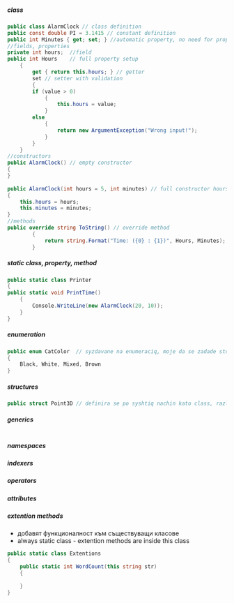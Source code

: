 ##### class
```C# 
public class AlarmClock // class definition
public const double PI = 3.1415 // constant definition
public int Minutes { get; set; } //automatic property, no need for property setup
//fields, properties
private int hours;  //field
public int Hours    // full property setup
	{
		get { return this.hours; } // getter
		set // setter with validation
		{ 
		if (value > 0)
			{
				this.hours = value;
			}
		else 
			{
				return new ArgumentException("Wrong input!");
			}
		} 
	}
//constructors
public AlarmClock() // empty constructor
{ 
}
        
public AlarmClock(int hours = 5, int minutes) // full constructor hours is optional field
{
	this.hours = hours;
	this.minutes = minutes;
}
//methods
public override string ToString() // override method
        {
            return string.Format("Time: ({0} : {1})", Hours, Minutes);
        }
```
##### static class, property, method
```C#
public static class Printer
{
public static void PrintTime()
	{
		Console.WriteLine(new AlarmClock(20, 10));
	}
}
```
##### enumeration
```C#
public enum CatColor  // syzdavane na enumeraciq, moje da se zadade stoinost, ako ne iskame defaultnata (0, 1, 2..)
{
	Black, White, Mixed, Brown
}
```
##### structures
```C#
public struct Point3D // definira se po syshtiq nachin kato class, razlikata e che e value type promenliva
```
##### generics
```C#

```
##### namespaces
##### indexers
##### operators
##### attributes
##### extention methods
- добавят функционалност към съществуващи класове
- always static class - extention methods are inside this class
```C#
public static class Extentions
{
	public static int WordCount(this string str)
	{
		
	}
}
```
